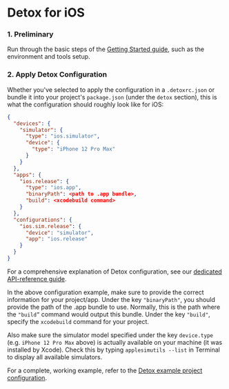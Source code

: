 # Detox for iOS

### 1. Preliminary

Run through the basic steps of the [Getting Started guide](Introduction.GettingStarted.md), such as the environment and tools setup.

### 2. Apply Detox Configuration

Whether you've selected to apply the configuration in a  `.detoxrc.json` or bundle it into your project's `package.json` (under the `detox` section), this is what the configuration should roughly look like for iOS:

```json
{
  "devices": {
    "simulator": {
      "type": "ios.simulator",
      "device": {
        "type": "iPhone 12 Pro Max"
      }
    }
  },
  "apps": {
    "ios.release": {
      "type": "ios.app",
      "binaryPath": <path to .app bundle>,
      "build": <xcodebuild command>
    }
  },
  "configurations": {
    "ios.sim.release": {
      "device": "simulator",
      "app": "ios.release"
    }
  }
}
```

For a comprehensive explanation of Detox configuration, see our [dedicated API-reference guide](APIRef.Configuration.md).

In the above configuration example, make sure to provide the correct information for your project/app. Under the key `"binaryPath"`, you should provide the path of the .app bundle to use. Normally, this is the path where the `"build”` command would output this bundle. Under the key `"build"`, specify the `xcodebuild` command for your project.

Also make sure the simulator model specified under the key `device.type` (e.g. `iPhone 12 Pro Max` above) is actually available on your machine (it was installed by Xcode). Check this by typing `applesimutils --list` in Terminal to display all available simulators.

For a complete, working example, refer to the [Detox example project configuration](https://github.com/wix/Detox/blob/master/detox/test/package.json).
